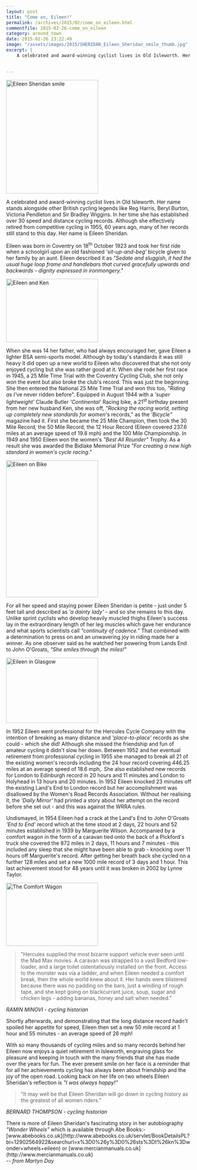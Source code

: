 ```yaml
---
layout: post
title: "Come on, Eileen!"
permalink: /archives/2015/02/come_on_eileen.html
commentfile: 2015-02-26-come_on_eileen
category: around_town
date: 2015-02-26 23:22:49
image: "/assets/images/2015/SHERIDAN_Eileen_Sheridan_smile_thumb.jpg"
excerpt: |
    A celebrated and award-winning cyclist lives in Old Isleworth. Her name stands alongside other British cycling legends like Reg Harris, Beryl Burton, Victoria Pendleton and Sir Bradley Wiggins. In her time she has established over 30 speed and distance cycling records. Although she effectively retired from competitive cycling in 1955, 60 years ago, many of her records still stand to this day. Her name is Eileen Sheridan.
    

---
```


<a href="/assets/images/2015/SHERIDAN_Eileen_Sheridan_smile.jpg" title="See larger version of - Eileen Sheridan smile"><img src="/assets/images/2015/SHERIDAN_Eileen_Sheridan_smile_thumb.jpg" width="250" height="308" alt="Eileen Sheridan smile" class="photo right" /></a>

A celebrated and award-winning cyclist lives in Old Isleworth. Her name stands alongside other British cycling legends like Reg Harris, Beryl Burton, Victoria Pendleton and Sir Bradley Wiggins. In her time she has established over 30 speed and distance cycling records. Although she effectively retired from competitive cycling in 1955, 60 years ago, many of her records still stand to this day. Her name is Eileen Sheridan.

Eileen was born in Coventry on 18<sup>th</sup> October 1923 and took her first ride when a schoolgirl upon an old fashioned <em>'sit-up-and-beg'</em> bicycle given to her family by an aunt. Eileen described it as <em>"Sedate and sluggish, it had the usual huge loop frame and handlebars that curved gracefully upwards and backwards - dignity expressed in ironmongery."</em>

<a href="/assets/images/2015/SHERIDAN_Eileen-and-Ken.jpg" title="See larger version of - Eileen and Ken"><img src="/assets/images/2015/SHERIDAN_Eileen-and-Ken_thumb.jpg" width="250" height="172" alt="Eileen and Ken" class="photo right" /></a>

When she was 14 her father, who had always encouraged her, gave Eileen a lighter BSA semi-sports model. Although by today's standards it was still heavy it did open up a new world to Eileen who discovered that she not only enjoyed cycling but she was rather good at it. When she rode her first race in 1945, a 25 Mile Time Trial with the Coventry Cycling Club, she not only won the event but also broke the club's record. This was just the beginning. She then entered the National 25 Mile Time Trial and won this too, <em>"Riding as I'</em>ve never ridden before". Equipped in August 1944 with a <em>'super lightweight'</em> Claude Butler <em>'Continental'</em> Racing bike, a 21<sup>st</sup> birthday present from her new husband Ken, she was off, <em>"Rocking the racing world, setting up completely new standards for women'</em>s records," as the <em>'Bicycle"</em> magazine had it. First she became the 25 Mile Champion, then took the 30 Mile Record, the 50 Mile Record, the 12 Hour Record (Eileen covered 237.6 miles at an average speed of 19.8 mph) and the 100 Mile Championship. In 1949 and 1950 Eileen won the women's <em>"Best All Rounder"</em> Trophy. As a result she was awarded the Bidlake Memorial Prize <em>"For creating a new high standard in women's cycle racing."</em>

<div markdown="1" class="box">
<a href="/assets/images/2015/SHERIDAN_Eileen_on_Bike.JPG" title="See larger version of - Eileen on Bike"><img src="/assets/images/2015/SHERIDAN_Eileen_on_Bike_thumb.JPG" width="250" height="371" alt="Eileen on Bike" class="photo left" /></a>

For all her speed and staying power Eileen Sheridan is petite - just under 5 feet tall and described as <em>'a dainty lady'</em> - and so she remains to this day. Unlike sprint cyclists who develop heavily muscled thighs Eileen's success lay in the extraordinary length of her leg muscles which gave her endurance and what sports scientists call <em>"continuity of cadence."</em> That combined with a determination to press on and an unwavering joy in riding made her a winner. As one observer said as he watched her powering from Lands End to John O'Groats, <em>"She smiles through the miles!"</em>

</div>
<a href="/assets/images/2015/SHERIDAN_Eileen-in-Glasgow.jpg" title="See larger version of - Eileen in Glasgow"><img src="/assets/images/2015/SHERIDAN_Eileen-in-Glasgow_thumb.jpg" width="250" height="177" alt="Eileen in Glasgow" class="photo right" /></a>

In 1952 Eileen went professional for the Hercules Cycle Company with the intention of breaking as many distance and <em>'place-to-place'</em> records as she could - which she did! Although she missed the friendship and fun of amateur cycling it didn't slow her down. Between 1952 and her eventual retirement from professional cycling in 1955 she managed to break all 21 of the existing women's records including the 24 hour record covering 446.25 miles at an average speed of 18.6 mph,. She also established new records for London to Edinburgh record in 20 hours and 11 minutes and London to Holyhead in 13 hours and 20 minutes. In 1952 Eileen knocked 23 minutes off the existing Land's End to London record but her accomplishment was disallowed by the Women's Road Records Association. Without her realising it, the <em>'Daily Mirror'</em> had printed a story about her attempt on the record before she set out - and this was against the WRRA rules.

Undismayed, in 1954 Eileen had a crack at the Land's End to John O'Groats <em>'End to End'</em> record which at the time stood at 2 days, 22 hours and 52 minutes established in 1939 by Marguerite Wilson. Accompanied by a comfort wagon in the form of a caravan tied onto the back of a Pickford's truck she covered the 872 miles in 2 days, 11 hours and 7 minutes - this included any sleep that she might have been able to grab - knocking over 11 hours off Marguerite's record. After getting her breath back she cycled on a further 128 miles and set a new 1000 mile record of 3 days and 1 hour. This last achievement stood for 48 years until it was broken in 2002 by Lynne Taylor.

<a href="/assets/images/2015/SHERIDAN_The-Comfort-Wagon!.jpg" title="See larger version of - The Comfort Wagon"><img src="/assets/images/2015/SHERIDAN_The-Comfort-Wagon!_thumb.jpg" width="250" height="171" alt="The Comfort Wagon" class="photo right" /></a>

> "Hercules supplied the most bizarre support vehicle ever seen until the Mad Max movies. A caravan was strapped to a vast Bedford low-loader, and a large toilet ostentatiously installed on the front. Access to the monster was via a ladder, and when Eileen needed a comfort break, then the whole world knew about it. Her hands were blistered because there was no padding on the bars, just a winding of rough tape, and she kept going on blackcurrant juice, soup, sugar and chicken legs - adding bananas, honey and salt when needed."

<cite>RAMIN MINOVI - cycling historian</cite>

Shortly afterwards, and demonstrating that the long distance record hadn't spoiled her appetite for speed, Eileen then set a new 50 mile record at 1 hour and 55 minutes - an average speed of 26 mph!

With so many thousands of cycling miles and so many records behind her Eileen now enjoys a quiet retirement in Isleworth, engraving glass for pleasure and keeping in touch with the many friends that she has made over the years for fun. The ever present smile on her face is a reminder that for all her achievements cycling has always been about friendship and the joy of the open road. Looking back on her life on two wheels Eileen Sheridan's reflection is <em>"I was always happy!"</em>

> "It may well be that Eileen Sheridan will go down in cycling history as the greatest of all women riders."

<cite>BERNARD THOMPSON - cycling historian</cite>

<div markdown="1" class="box">
There is more of Eileen Sheridan's fascinating story in her autobiography <em>"Wonder Wheels"</em> which is available through Abe Books:- [www.abebooks.co.uk](http://www.abebooks.co.uk/servlet/BookDetailsPL?bi=12902564922&searchurl=x%3D0%26y%3D0%26sts%3Dt%26kn%3Dwonder+wheels+eileen) or [www.mercianmanuals.co.uk](http://www.mercianmanuals.co.uk)

</div>
<cite>-- from Martyn Day</cite>
